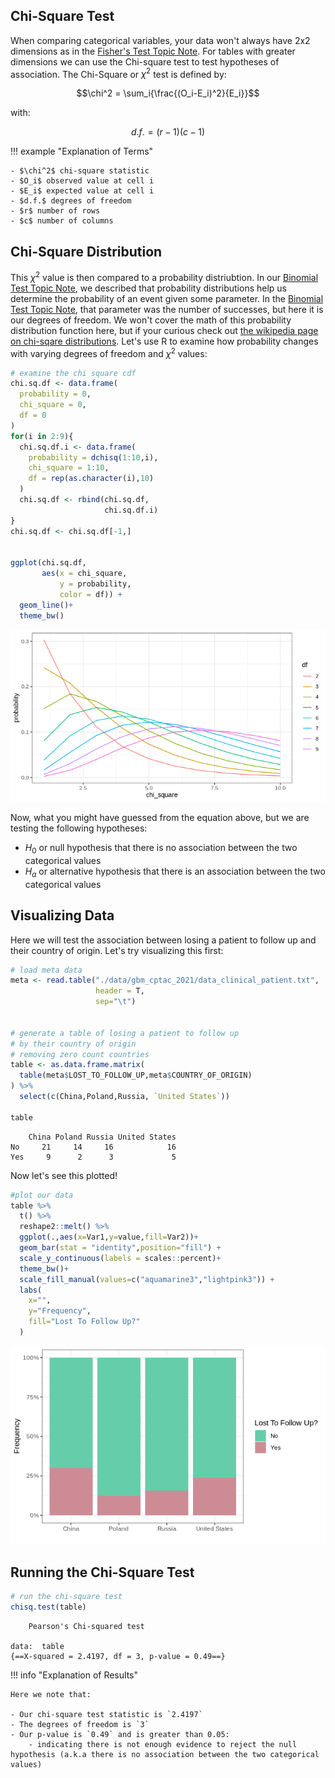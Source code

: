 ## Chi-Square Test

When comparing categorical variables, your data won't always have 2x2 dimensions as in the [Fisher's Test Topic Note](fisher-test.md). 
For tables with greater dimensions we can use the Chi-square test to test hypotheses of association. 
The Chi-Square or $\chi^2$ test is defined by:

$$\chi^2 = \sum_i{\frac{(O_i-E_i)^2}{E_i}}$$

with:

$$d.f. = (r-1)(c-1)$$

!!! example "Explanation of Terms"
    
    - $\chi^2$ chi-square statistic
    - $O_i$ observed value at cell i
    - $E_i$ expected value at cell i
    - $d.f.$ degrees of freedom
    - $r$ number of rows
    - $c$ number of columns

## Chi-Square Distribution 

This $\chi^2$ value is then compared to a probability distriubtion. In our [Binomial Test Topic Note](binomial-test.md), we described that 
probability distributions help us determine the probability of an event given some parameter. In the [Binomial Test Topic Note](binomial-test.md),
that parameter was the number of successes, but here it is our degrees of freedom. We won't cover the math of this probability distribution function
here, but if your curious check out [the wikipedia page on chi-sqare distributions](https://en.wikipedia.org/wiki/Chi-squared_distribution). 
Let's use R to examine how probability changes with varying degrees of freedom and $\chi^2$ values:

```R
# examine the chi square cdf
chi.sq.df <- data.frame(
  probability = 0,
  chi_square = 0,
  df = 0
)
for(i in 2:9){
  chi.sq.df.i <- data.frame(
    probability = dchisq(1:10,i),
    chi_square = 1:10,
    df = rep(as.character(i),10)
  )
  chi.sq.df <- rbind(chi.sq.df,
                     chi.sq.df.i)
}
chi.sq.df <- chi.sq.df[-1,]


ggplot(chi.sq.df,            
       aes(x = chi_square,
           y = probability,
           color = df)) +  
  geom_line()+
  theme_bw()
```

![](images/chi-square-dist.png)

Now, what you might have guessed from the equation above, but we are testing the following hypotheses:

- $H_0$ or null hypothesis that there is no association between the two categorical values
- $H_a$ or alternative hypothesis that there is an association between the two categorical values

## Visualizing Data

Here we will test the association between losing a patient to follow up and their country of origin. Let's try visualizing this first:

```R
# load meta data
meta <- read.table("./data/gbm_cptac_2021/data_clinical_patient.txt",
                   header = T,
                   sep="\t")


# generate a table of losing a patient to follow up
# by their country of origin
# removing zero count countries
table <- as.data.frame.matrix(
  table(meta$LOST_TO_FOLLOW_UP,meta$COUNTRY_OF_ORIGIN)
) %>%
  select(c(China,Poland,Russia, `United States`))

table
```

```
    China Poland Russia United States
No     21     14     16            16
Yes     9      2      3             5
```

Now let's see this plotted!

```R
#plot our data
table %>% 
  t() %>% 
  reshape2::melt() %>%
  ggplot(.,aes(x=Var1,y=value,fill=Var2))+
  geom_bar(stat = "identity",position="fill") +
  scale_y_continuous(labels = scales::percent)+
  theme_bw()+
  scale_fill_manual(values=c("aquamarine3","lightpink3")) +
  labs(
    x="",
    y="Frequency",
    fill="Lost To Follow Up?"
  )

```

![](images/chi-square-lost-to-follow.png)

## Running the Chi-Square Test

```R
# run the chi-square test
chisq.test(table)
```

```
	Pearson's Chi-squared test

data:  table
{==X-squared = 2.4197, df = 3, p-value = 0.49==}
```

!!! info "Explanation of Results"

    Here we note that:
    
    - Our chi-square test statistic is `2.4197`
    - The degrees of freedom is `3`
    - Our p-value is `0.49` and is greater than 0.05:
        - indicating there is not enough evidence to reject the null hypothesis (a.k.a there is no association between the two categorical values)
